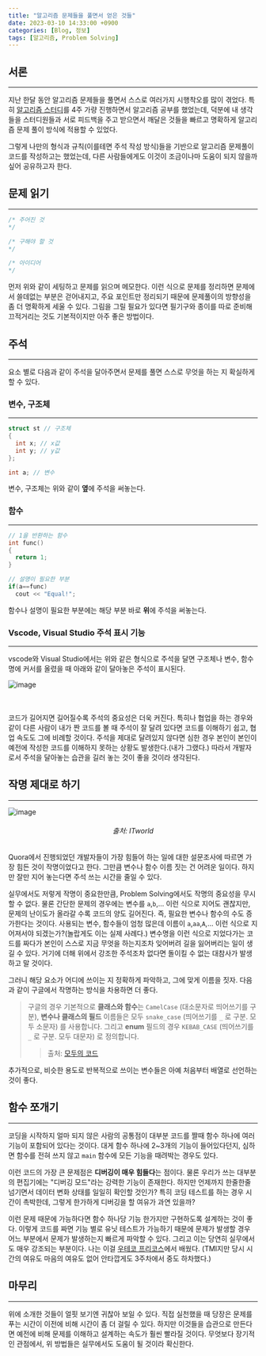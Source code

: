 ```yaml
---
title: "알고리즘 문제들을 풀면서 얻은 것들"
date: 2023-03-10 14:33:00 +0900
categories: [Blog, 정보]
tags: [알고리즘, Problem Solving]
---
```


## **서론**

---

지난 한달 동안 알고리즘 문제들을 풀면서 스스로 여러가지 시행착오를 많이 겪었다.
특히 [알고리즘 스터디](https://github.com/changkim1/algorithm_study)를 4주 가량 진행하면서 알고리즘 공부를 했었는데, 덕분에 내 생각들을 스터디원들과 서로 피드백을 주고 받으면서 깨달은 것들을 빠르고 명확하게 알고리즘 문제 풀이 방식에 적용할 수 있었다.

그렇게 나만의 형식과 규칙(이를테면 주석 작성 방식)들을 기반으로 알고리즘 문제풀이 코드를 작성하고는 했었는데, 다른 사람들에게도 이것이 조금이나마 도움이 되지 않을까 싶어 공유하고자 한다.

## **문제 읽기**

---

```cpp
/* 주어진 것
*/

/* 구해야 할 것
*/

/* 아이디어
*/
```

먼저 위와 같이 세팅하고 문제를 읽으며 메모한다.
이런 식으로 문제를 정리하면 문제에서 쓸데없는 부분은 걷어내지고, 주요 포인트만 정리되기 때문에 문제풀이의 방향성을 좀 더 명확하게 세울 수 있다.
그림을 그릴 필요가 있다면 필기구와 종이를 따로 준비해 끄적거리는 것도 기본적이지만 아주 좋은 방법이다.

## **주석**

---

요소 별로 다음과 같이 주석을 달아주면서 문제를 풀면 스스로 무엇을 하는 지 확실하게 할 수 있다.

### **변수, 구조체**

---

```cpp
struct st // 구조체
{
  int x; // x값
  int y; // y값
};

int a; // 변수
```

변수, 구조체는 위와 같이 **옆**에 주석을 써놓는다.

### **함수**

---

```cpp
// 1을 반환하는 함수
int func()
{
  return 1;
}

// 설명이 필요한 부분
if(a==func)
  cout << "Equal!";
```

함수나 설명이 필요한 부분에는 해당 부분 바로 **위**에 주석을 써놓는다.

### **Vscode, Visual Studio 주석 표시 기능**

---

vscode와 Visual Studio에서는 위와 같은 형식으로 주석을 달면 구조체나 변수, 함수명에 커서를 올렸을 때 아래와 같이 달아놓은 주석이 표시된다.

![image](https://user-images.githubusercontent.com/87963766/219995054-1580e604-6a59-4a7d-92f4-afe09ebcc755.png)

<br><br>
코드가 길어지면 길어질수록 주석의 중요성은 더욱 커진다.
특히나 협업을 하는 경우와 같이 다른 사람이 내가 짠 코드를 볼 때 주석이 잘 달려 있다면 코드를 이해하기 쉽고, 협업 속도도 그에 비례할 것이다.
주석을 제대로 달려있지 않다면 심한 경우 본인이 본인이 예전에 작성한 코드를 이해하지 못하는 상황도 발생한다.(내가 그랬다.)
따라서 개발자로서 주석을 달아놓는 습관을 길러 놓는 것이 좋을 것이라 생각된다.

## **작명 제대로 하기**

---

![image](https://user-images.githubusercontent.com/87963766/224222605-82f76dec-4410-4b3d-ac63-220385dc224f.png)

###### <center>출처: ITworld<center>

Quora에서 진행되었던 개발자들이 가장 힘들어 하는 일에 대한 설문조사에 따르면 가장 힘든 것이 작명이었다고 한다.
그만큼 변수나 함수 이름 짓는 건 어려운 일이다.
하지만 잘만 지어 놓는다면 주석 쓰는 시간을 줄일 수 있다.

실무에서도 저렇게 작명이 중요한만큼, Problem Solving에서도 작명의 중요성을 무시할 수 없다.
물론 간단한 문제의 경우에는 변수를 `a`,`b`,... 이런 식으로 지어도 괜찮지만, 문제의 난이도가 올라갈 수록 코드의 양도 길어진다.
즉, 필요한 변수나 함수의 수도 증가한다는 것이다.
사용되는 변수, 함수들이 엄청 많은데 이름이 `a`,`aa`,`A`,... 이런 식으로 지어져서야 되겠는가?(놀랍게도 이는 실제 사례다.)
변수명을 이런 식으로 지었다가는 코드를 짜다가 본인이 스스로 지금 무엇을 하는지조차 잊어버려 길을 잃어버리는 일이 생길 수 있다.
거기에 더해 위에서 강조한 주석조차 없다면 돌이킬 수 없는 대참사가 발생하고 말 것이다.

그러니 해당 요소가 어디에 쓰이는 지 정확하게 파악하고, 그에 맞게 이름을 짓자.
다음과 같이 구글에서 작명하는 방식을 차용하면 더 좋다.

> 구글의 경우 기본적으로 **클래스와 함수**는 `CamelCase` (대소문자로 띄어쓰기를 구분), **변수나 클래스의 필드** 이름들은 모두 `snake_case` (띄어쓰기를 `_` 로 구분. 모두 소문자) 를 사용합니다.
> 그리고 **enum** 필드의 경우 `KEBAB_CASE` (띄어쓰기를 `_` 로 구분. 모두 대문자) 로 정의합니다.
>
> > 출처: [모두의 코드](https://modoocode.com/335)

추가적으로, 비슷한 용도로 반복적으로 쓰이는 변수들은 아예 처음부터 배열로 선언하는 것이 좋다.

## **함수 쪼개기**

---

코딩을 시작하지 얼마 되지 않은 사람의 공통점이 대부분 코드를 짤때 함수 하나에 여러 기능이 포함되어 있다는 것이다.
대게 함수 하나에 2~3개의 기능이 들어있다던지, 심하면 함수를 전혀 쓰지 않고 `main` 함수에 모든 기능을 때려박는 경우도 있다.

이런 코드의 가장 큰 문제점은 **디버깅이 매우 힘들다**는 점이다.
물론 우리가 쓰는 대부분의 편집기에는 "디버깅 모드"라는 강력한 기능이 존재한다.
하지만 언제까지 한줄한줄 넘기면서 데이터 변화 상태를 일일히 확인할 것인가?
특히 코딩 테스트를 하는 경우 시간이 촉박한데, 그렇게 한가하게 디버깅을 할 여유가 과연 있을까?

이런 문제 때문에 가능하다면 함수 하나당 기능 한가지만 구현하도록 설계하는 것이 좋다.
이렇게 코드를 짜면 기능 별로 유닛 테스트가 가능하기 때문에 문제가 발생할 경우 어느 부분에서 문제가 발생하는지 빠르게 파악할 수 있다.
그리고 이는 당연히 실무에서도 매우 강조되는 부분이다.
나는 이걸 [우테코 프리코스](https://docs.google.com/document/d/17V6DEI0ZIivfLYhWz5mt8bL4H4xCQoG-xb4XPYxLiLo/edit)에서 배웠다.
(TMI지만 당시 시간의 여유도 마음의 여유도 없어 안타깝게도 3주차에서 중도 하차했다.)

## **마무리**

---

위에 소개한 것들이 얼핏 보기엔 귀찮아 보일 수 있다.
직접 실천했을 때 당장은 문제를 푸는 시간이 이전에 비해 시간이 좀 더 걸릴 수 있다.
하지만 이것들을 습관으로 만든다면 예전에 비해 문제를 이해하고 설계하는 속도가 훨씬 빨라질 것이다.
무엇보다 장기적인 관점에서, 위 방법들은 실무에서도 도움이 될 것이라 확신한다.
